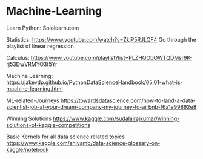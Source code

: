 # Machine-Learning

Learn Python:
Sololearn.com

Statistics:
https://www.youtube.com/watch?v=ZkjP5RJLQF4
Go through the playlist of linear regression 


Calculus:
https://www.youtube.com/playlist?list=PLZHQObOWTQDMsr9K-rj53DwVRMYO3t5Yr

Machine Learning:
https://jakevdp.github.io/PythonDataScienceHandbook/05.01-what-is-machine-learning.html


ML-related-Journeys
https://towardsdatascience.com/how-to-land-a-data-scientist-job-at-your-dream-company-my-journey-to-airbnb-f6a1e99892e8


Winning Solutions
https://www.kaggle.com/sudalairajkumar/winning-solutions-of-kaggle-competitions


Basic Kernels for all data science related topics
https://www.kaggle.com/shivamb/data-science-glossary-on-kaggle/notebook

